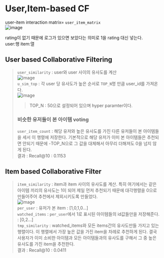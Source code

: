 # User,Item-based CF
user-item interaction matrix=
`user_item_matrix`<br>
![image](https://user-images.githubusercontent.com/41178045/161205401-fe075ca9-1fed-4de9-89e1-773373134708.png)<br>

rating이 없기 때문에 로그가 있으면 보았다는 의미로 1을 rating 대신 넣는다.<br>
user:행 item:열

## User based Collaborative Filtering
> `user_similarity` : user와 user 사이의 유사도를 계산<br>
> ![image](https://user-images.githubusercontent.com/41178045/161205481-8f92d338-9557-4227-8309-880316818db6.png)<br>
> `u_sim_top` : 각 user 당 유사도가 높은 순서로 `TOP_N`명 만큼 user_id를 가져온다.<br>
> ![image](https://user-images.githubusercontent.com/41178045/161205540-b1c5b8d7-5f27-42c8-b56f-43863c7c5e1b.png)<br>
>> TOP_N : 50으로 설정되어 있으며 hyper paramter이다.<br>
> ### 비슷한 유저들이 본 아이템 voting
> `user_item_count` : 해당 유저와 높은 유사도를 가진 다른 유저들이 본 아이템들을 세서 이 행렬에 저장한다. 기본적으로 해당 유저가 이미 본 아이템들은 추천되면 안되기 때문에 -TOP_N으로 그 값을 대체해서 아무리 더해져도 0을 넘지 않게 된다.<br>
> 결과 : Recall@10 : 0.1153 <br>

## Item based Collaborative Filter
> `item_similarity` : item과 item 사이의 유사도를 계산. 특히 여기에서는 같은 아이템 끼리의 유사도는 1이 되어 제일 먼저 추천되기 때문에 대각행렬을 0으로 만들어주어 추천에서 제외시키도록 만들었다.<br>
> ![image](https://user-images.githubusercontent.com/41178045/161205696-16779240-32cd-471b-8d53-7e2e0afd353e.png)<br>
> `per_user` : 유저가 본 item : [1,0,1,0...]<br>
> `watched_items` : `per_user`에서 1로 표시된 아이템들의 id값들만을 저장해준다. : [0,2...]<br>
> `tmp_similarity` : watched_items와 모든 items간의 유사도만들 가지고 있는 행렬이다. 이 행렬에서 가장 높은 값을 가진 item을 차례로 추천하게 된다. 결국 사용자가 이미 소비한 아이템과 모든 아이템들과의 유사도를 구해서 그 중 높은 유사도를 가진 item을 추천한다.<br>
> 결과 : Recall@10 : 0.0411<br>
